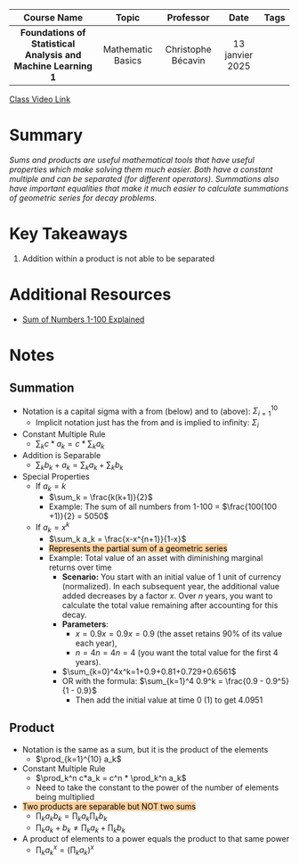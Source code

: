 |                          Course Name                           |       Topic       |     Professor      |      Date       | Tags |
| :------------------------------------------------------------: | :---------------: | :----------------: | :-------------: | :--: |
| **Foundations of Statistical Analysis and Machine Learning 1** | Mathematic Basics | Christophe Bécavin | 13 janvier 2025 |      |

[Class Video Link](https://dstisas-my.sharepoint.com/personal/johnny_najjar_dsti_institute/_layouts/15/stream.aspx?id=%2Fpersonal%2Fjohnny%5Fnajjar%5Fdsti%5Finstitute%2FDocuments%2FRecordings%281%29%2FA24%20%2D%20Common%20Link%20%2D%20DS%2DDE%2DDA%2D20250113%5F095353%2DMeeting%20Recording%2Emp4&ga=1&referrer=StreamWebApp%2EWeb&referrerScenario=AddressBarCopied%2Eview%2E2952e528%2Db4b0%2D495f%2Db450%2D7f5977db0488)

# Summary
*Sums and products are useful mathematical tools that have useful properties which make solving them much easier. Both have a constant multiple and can be separated (for different operators). Summations also have important equalities that make it much easier to calculate summations of geometric series for decay problems.*

# Key Takeaways
1. Addition within a product is not able to be separated

# Additional Resources
- [Sum of Numbers 1-100 Explained](https://betterexplained.com/articles/techniques-for-adding-the-numbers-1-to-100/)

# Notes
## Summation
- Notation is a capital sigma with a from (below) and to (above): $\Sigma_{i=1}^{10}$
	- Implicit notation just has the from and is implied to infinity: $\Sigma_{i}$
- Constant Multiple Rule
	- $\sum_k c*a_k = c * \sum_k a_k$
- Addition is Separable
	- $\sum_k b_k + a_k = \sum_k a_k + \sum_k b_k$
- Special Properties
	- If $a_k = k$
		- $\sum_k = \frac{k(k+1)}{2}$
		- Example: The sum of all numbers from 1-100 = $\frac{100(100 +1)}{2} = 5050$
	- If $a_k = x^k$
		- $\sum_k a_k = \frac{x-x^{n+1}}{1-x}$
		- <mark style="background: #FFB86CA6;">Represents the partial sum of a geometric series</mark>
		- Example: Total value of an asset with diminishing marginal returns over time
			- **Scenario:** You start with an initial value of 1 unit of currency (normalized). In each subsequent year, the additional value added decreases by a factor $x$. Over $n$ years, you want to calculate the total value remaining after accounting for this decay.
			- **Parameters**:
				- $x=0.9x = 0.9x=0.9$ (the asset retains 90% of its value each year),
				- $n=4n = 4n=4$ (you want the total value for the first 4 years).
			- $\sum_{k=0}^4​x^k=1+0.9+0.81+0.729+0.6561$
			- OR with the formula: $\sum_{k=1}^4 0.9^k = \frac{0.9 - 0.9^5}{1 - 0.9}$
				- Then add the initial value at time 0 (1) to get 4.0951
## Product
- Notation is the same as a sum, but it is the product of the elements
	- $\prod_{k=1}^{10} a_k$
- Constant Multiple Rule
	- $\prod_k^n c*a_k = c^n * \prod_k^n a_k$
	- Need to take the constant to the power of the number of elements being multiplied
- <mark style="background: #FFB86CA6;">Two products are separable but NOT two sums</mark>
	- $\prod_k a_kb_k = \prod_k a_k \prod_k b_k$
	- $\prod_k a_k + b_k \ne \prod_k a_k + \prod_k b_k$
- A product of elements to a power equals the product to that same power
	- $\prod_k a_k^x = (\prod_k a_k)^x$